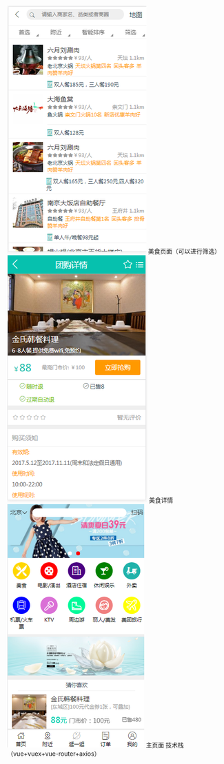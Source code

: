 ![](https://github.com/pengtaoqi/123321/blob/master/static/images/re1.png)
美食页面（可以进行筛选）
![](https://github.com/pengtaoqi/123321/blob/master/static/images/re2.png)
美食详情
![](https://github.com/pengtaoqi/123321/blob/master/static/images/re3.png)
主页面
技术栈（vue+vuex+vue-router+axios）
